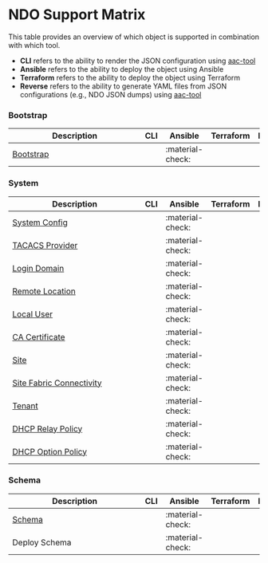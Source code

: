 # NDO Support Matrix

This table provides an overview of which object is supported in combination with which tool.

* **CLI** refers to the ability to render the JSON configuration using [aac-tool](../cli/overview.md)
* **Ansible** refers to the ability to deploy the object using Ansible
* **Terraform** refers to the ability to deploy the object using Terraform
* **Reverse** refers to the ability to generate YAML files from JSON configurations (e.g., NDO JSON dumps) using [aac-tool](../cli/overview.md)

### Bootstrap

<span style="display: inline-block; width:250px">Description</span> | CLI | Ansible | Terraform | Reverse
---|---|---|---|---
[Bootstrap](./ndo/bootstrap/bootstrap.md) | | :material-check: | |

### System

<span style="display: inline-block; width:250px">Description</span> | CLI | Ansible | Terraform | Reverse
---|---|---|---|---
[System Config](./ndo/ndo/system_config.md) | | :material-check: | |
[TACACS Provider](./ndo/ndo/tacacs_provider.md) | | :material-check: | |
[Login Domain](./ndo/ndo/login_domain.md) | | :material-check: | |
[Remote Location](./ndo/ndo/remote_location.md) | | :material-check: | |
[Local User](./ndo/ndo/user.md) | | :material-check: | |
[CA Certificate](./ndo/ndo/ca_certificate.md) | | :material-check: | |
[Site](./ndo/ndo/site.md) | | :material-check: | |
[Site Fabric Connectivity](./ndo/ndo/fabric_connectivity.md) | | :material-check: | |
[Tenant](./ndo/ndo/tenant.md) | | :material-check: | |
[DHCP Relay Policy](./ndo/ndo/dhcp_relay.md) | | :material-check: | |
[DHCP Option Policy](./ndo/ndo/dhcp_option.md) | | :material-check: | |

### Schema

<span style="display: inline-block; width:250px">Description</span> | CLI | Ansible | Terraform | Reverse
---|---|---|---|---
[Schema](./ndo/schema/schema.md) | | :material-check: | |
Deploy Schema | | :material-check: | |

